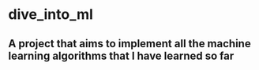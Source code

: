# dive_into_ml
## A project that aims to implement all the machine learning algorithms that I have learned so far
